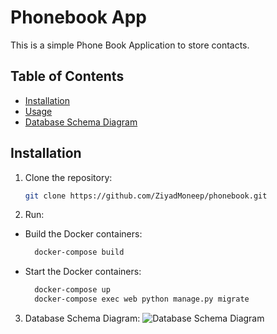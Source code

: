 # Phonebook App

This is a simple Phone Book Application to store contacts.

## Table of Contents

- [Installation](#installation)
- [Usage](#usage)
- [Database Schema Diagram](#database-schema-diagram)

## Installation

1. Clone the repository:

   ```bash
   git clone https://github.com/ZiyadMoneep/phonebook.git
2. Run:

- Build the Docker containers:
   ```bash
     docker-compose build

- Start the Docker containers:
   ```bash
     docker-compose up
     docker-compose exec web python manage.py migrate

3. Database Schema Diagram:
   ![Database Schema Diagram](phonebook_visualized.png)
